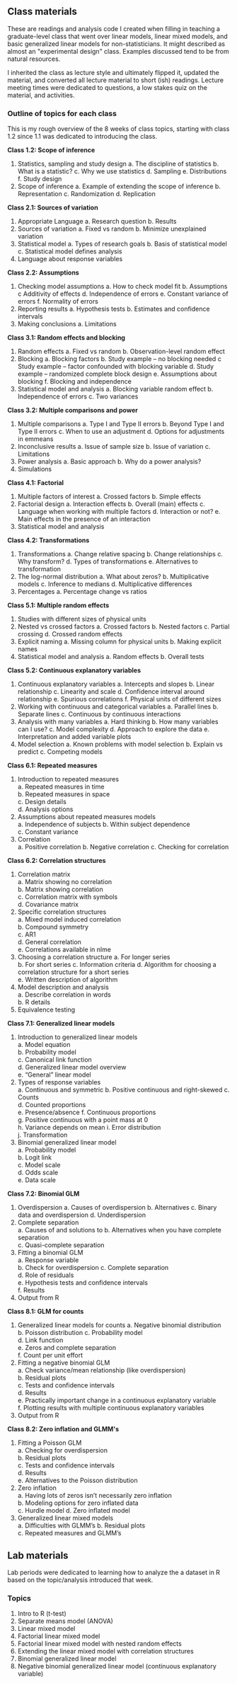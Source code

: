 ## Class materials

These are readings and analysis code I created when filling in teaching a graduate-level class that went over linear models, linear mixed models, and basic generalized linear models for non-statisticians. It might described as almost an "experimental design" class. Examples discussed tend to be from natural resources. 

I inherited the class as lecture style and ultimately flipped it, updated the material, and converted all lecture material to short (ish) readings. Lecture meeting times were dedicated to questions, a low stakes quiz on the material, and activities. 

### Outline of topics for each class

This is my rough overview of the 8 weeks of class topics, starting with class 1.2 since 1.1 was dedicated to introducing the class.

**Class 1.2: Scope of inference**    
1. Statistics, sampling and study design
    a. The discipline of statistics
    b. What is a statistic?
    c. Why we use statistics
    d. Sampling
    e. Distributions
    f. Study design
2. Scope of inference
    a. Example of extending the scope of inference
    b. Representation
    c. Randomization
    d. Replication

**Class 2.1: Sources of variation**    
1. Appropriate Language
    a. Research question
    b. Results
2. Sources of variation
    a. Fixed vs random
    b. Minimize unexplained variation
3. Statistical model
    a. Types of research goals
    b. Basis of statistical model
    c. Statistical model defines analysis
4. Language about response variables
    
**Class 2.2: Assumptions**    
1. Checking model assumptions
    a. How to check model fit
    b. Assumptions
    c Additivity of effects
    d. Independence of errors
    e. Constant variance of errors
    f. Normality of errors
2. Reporting results
    a. Hypothesis tests
    b. Estimates and confidence intervals
3. Making conclusions
    a. Limitations
    
**Class 3.1: Random effects and blocking**    
1. Random effects
    a. Fixed vs random
    b. Observation-level random effect
2. Blocking	
    a. Blocking factors
    b. Study example – no blocking needed
    c Study example – factor confounded with blocking variable
    d. Study example – randomized complete block design
    e. Assumptions about blocking
    f. Blocking and independence
3. Statistical model and analysis
    a. Blocking variable random effect
    b. Independence of errors
    c. Two variances

**Class 3.2: Multiple comparisons and power**    
1. Multiple comparisons
    a. Type I and Type II errors
    b. Beyond Type I and Type II errors
    c. When to use an adjustment
    d. Options for adjustments in emmeans
2. Inconclusive results
    a. Issue of sample size
    b. Issue of variation
    c. Limitations
3. Power analysis
    a. Basic approach
    b. Why do a power analysis?
4. Simulations

**Class 4.1: Factorial**    
1. Multiple factors of interest
    a. Crossed factors
    b. Simple effects
2. Factorial design
    a. Interaction effects
    b. Overall (main) effects
    c. Language when working with multiple factors
    d. Interaction or not?
    e. Main effects in the presence of an interaction
3. Statistical model and analysis

**Class 4.2: Transformations**    
1. Transformations
    a. Change relative spacing
    b. Change relationships
    c. Why transform?
    d. Types of transformations
    e. Alternatives to transformation
2. The log-normal distribution
    a. What about zeros?
    b. Multiplicative models
    c. Inference to medians
    d. Multiplicative differences
3. Percentages
    a. Percentage change vs ratios

**Class 5.1: Multiple random effects**    
1. Studies with different sizes of physical units
2. Nested vs crossed factors
    a. Crossed factors
    b. Nested factors
    c. Partial crossing
    d. Crossed random effects
3. Explicit naming
    a. Missing column for physical units
    b. Making explicit names
4. Statistical model and analysis
    a. Random effects
    b. Overall tests
    
**Class 5.2: Continuous explanatory variables**
1. Continuous explanatory variables
    a. Intercepts and slopes
    b. Linear relationship
    c. Linearity and scale
    d. Confidence interval around relationship
    e. Spurious correlations
    f. Physical units of different sizes
2. Working with continuous and categorical variables
    a. Parallel lines
    b. Separate lines
    c. Continuous by continuous interactions
3. Analysis with many variables
    a. Hard thinking
    b. How many variables can I use?
    c. Model complexity
    d. Approach to explore the data
    e. Interpretation and added variable plots
4. Model selection
    a. Known problems with model selection
    b. Explain vs predict
    c. Competing models	

**Class 6.1: Repeated measures**    
1. Introduction to repeated measures	
    a. Repeated measures in time	
    b. Repeated measures in space	
    c. Design details	
    d. Analysis options	
2. Assumptions about repeated measures models	
    a. Independence of subjects	
    b. Within subject dependence	
    c. Constant variance	
3. Correlation	
    a. Positive correlation	
    b. Negative correlation	
    c. Checking for correlation	
    
**Class 6.2: Correlation structures**    
1. Correlation matrix	
    a. Matrix showing no correlation	
    b. Matrix showing correlation	
    c. Correlation matrix with symbols	
    d. Covariance matrix	
2. Specific correlation structures	
    a. Mixed model induced correlation	
    b. Compound symmetry	
    c. AR1	
    d. General correlation	
    e. Correlations available in nlme	
3. Choosing a correlation structure	
    a. For longer series	
    b. For short series	
    c. Information criteria	
    d. Algorithm for choosing a correlation structure for a short series	
    e. Written description of algorithm	
4. Model description and analysis	
    a. Describe correlation in words	
    b. R details	
5. Equivalence testing	

**Class 7.1: Generalized linear models**    
1. Introduction to generalized linear models	
    a. Model equation	
    b. Probability model	
    c. Canonical link function	
    d. Generalized linear model overview	
    e. “General” linear model	
2. Types of response variables	
    a. Continuous and symmetric	
    b. Positive continuous and right-skewed	
    c. Counts	
    d. Counted proportions	
    e. Presence/absence	
    f. Continuous proportions	
    g. Positive continuous with a point mass at 0	
    h. Variance depends on mean	
    i. Error distribution	
    j. Transformation	
3. Binomial generalized linear model	
    a. Probability model	
    b. Logit link	
    c. Model scale	
    d. Odds scale	
    e. Data scale	

**Class 7.2: Binomial GLM**    
1. Overdispersion
    a. Causes of overdispersion
    b. Alternatives
    c. Binary data and overdispersion
    d. Underdispersion
2. Complete separation	
    a. Causes of and solutions to
    b. Alternatives when you have complete separation	
    c. Quasi-complete separation	
3. Fitting a binomial GLM	
    a. Response variable	
    b. Check for overdispersion	
    c. Complete separation	
    d. Role of residuals	
    e. Hypothesis tests and confidence intervals	
    f. Results	
4. Output from R	

**Class 8.1: GLM for counts**    
1. Generalized linear models for counts
    a. Negative binomial distribution	
    b. Poisson distribution	
    c. Probability model	
    d. Link function	
    e. Zeros and complete separation	
    f. Count per unit effort	
2. Fitting a negative binomial GLM	
    a. Check variance/mean relationship (like overdispersion)	
    b. Residual plots	
    c. Tests and confidence intervals	
    d. Results	
    e. Practically important change in a continuous explanatory variable	
    f. Plotting results with multiple continuous explanatory variables	
3. Output from R	

**Class 8.2: Zero inflation and GLMM's**    
1. Fitting a Poisson GLM    
    a. Checking for overdispersion	
    b. Residual plots	
    c. Tests and confidence intervals	
    d. Results	
    e. Alternatives to the Poisson distribution	
2. Zero inflation	
    a. Having lots of zeros isn’t necessarily zero inflation	
    b. Modeling options for zero inflated data	
    c. Hurdle model	
    d. Zero inflated model	
3. Generalized linear mixed models	
    a. Difficulties with GLMM’s	
    b. Residual plots	
    c. Repeated measures and GLMM’s	


## Lab materials

Lab periods were dedicated to learning how to analyze the a dataset in R based on the topic/analysis introduced that week.

### Topics

1. Intro to R (t-test)
2. Separate means model (ANOVA)
3. Linear mixed model
4. Factorial linear mixed model
5. Factorial linear mixed model with nested random effects
6. Extending the linear mixed model with correlation structures
7. Binomial generalized linear model
8. Negative binomial generalized linear model (continuous explanatory variable)
